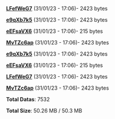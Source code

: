 [**LFefWeG7**](/data/LFefWeG7.txt) (31/01/23 - 17:06)- 2423 bytes

[**e9qXb7k5**](/data/e9qXb7k5.txt) (31/01/23 - 17:06)- 2423 bytes

[**eEFsaVX6**](/data/eEFsaVX6.txt) (31/01/23 - 17:06)- 215 bytes

[**MvTZc6ap**](/data/MvTZc6ap.txt) (31/01/23 - 17:06)- 2423 bytes

[**e9qXb7k5**](/data/e9qXb7k5.txt) (31/01/23 - 17:06)- 2423 bytes

[**eEFsaVX6**](/data/eEFsaVX6.txt) (31/01/23 - 17:06)- 215 bytes

[**LFefWeG7**](/data/LFefWeG7.txt) (31/01/23 - 17:06)- 2423 bytes

[**MvTZc6ap**](/data/MvTZc6ap.txt) (31/01/23 - 17:06)- 2423 bytes

**Total Datas**: 7532

**Total Size**: 50.26 MB / 50.3 MB